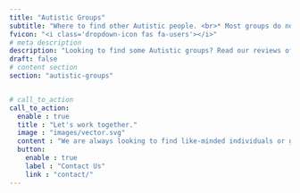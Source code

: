 ```yaml
---
title: "Autistic Groups"
subtitle: "Where to find other Autistic people. <br>* Most groups do not allow the use of functioning labels. <a href='/autism-functioning-labels/'>Learn why?</a>"
fvicon: "<i class='dropdown-icon fas fa-users'></i>"
# meta description
description: "Looking to find some Autistic groups? Read our reviews of some great Autistic community websites."
draft: false
# content section
section: "autistic-groups"


# call_to_action
call_to_action:
  enable : true
  title : "Let's work together."
  image : "images/vector.svg"
  content : "We are always looking to find like-minded individuals or groups to partner with towards our goal of helping newly diagnosed or self-identified autistics."
  button:
    enable : true
    label : "Contact Us"
    link : "contact/"
---
```


